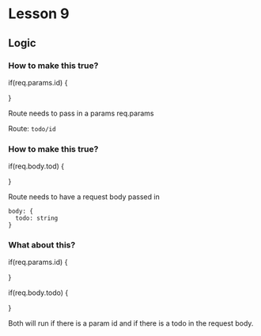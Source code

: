 # Lesson 9

## Logic

### How to make this true?

if(req.params.id)
{

}

Route needs to pass in a params 
req.params

Route: `todo/id`

### How to make this true?

if(req.body.tod)
{

}

Route needs to have a request body passed in

    body: {
      todo: string
    }

### What about this?

if(req.params.id)
{

}

if(req.body.todo)
{
    
}

Both will run if there is a param id and if there is a todo in the request body.